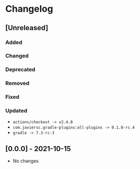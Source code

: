 # Changelog

## [Unreleased]

### Added

### Changed

### Deprecated

### Removed

### Fixed

### Updated
- `actions/checkout -> v2.4.0`
- `com.javiersc.gradle-plugins:all-plugins -> 0.1.0-rc.4`
- `gradle -> 7.3-rc-3`


## [0.0.0] - 2021-10-15
- No changes
